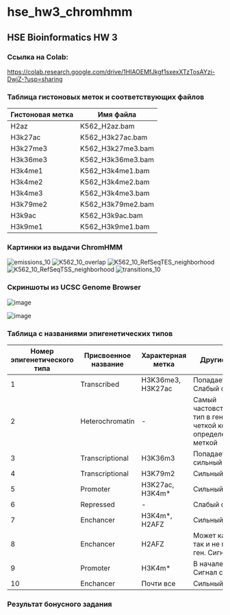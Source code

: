 # hse_hw3_chromhmm

## HSE Bioinformatics HW 3

### Ссылка на Colab:

https://colab.research.google.com/drive/1HIAOEMfJkgf1sxexXTzTosAYzi-DwjZ-?usp=sharing

### Таблица гистоновых меток и соответствующих файлов

| Гистоновая метка | Имя файла         |
|------------------|-------------------|
| H2az             | K562_H2az.bam     |
| H3k27ac          | K562_H3k27ac.bam  |
| H3k27me3         | K562_H3k27me3.bam |
| H3k36me3         | K562_H3k36me3.bam |
| H3k4me1          | K562_H3k4me1.bam  |
| H3k4me2          | K562_H3k4me2.bam  |
| H3k4me3          | K562_H3k4me3.bam  |
| H3k79me2         | K562_H3k79me2.bam |
| H3k9ac           | K562_H3k9ac.bam   |
| H3k9me1          | K562_H3k9me1.bam  |

### Картинки из выдачи ChromHMM

![emissions_10](https://user-images.githubusercontent.com/60008375/160094484-5a13805c-614c-4559-a729-6e49c5e8b303.png)
![K562_10_overlap](https://user-images.githubusercontent.com/60008375/160094508-e3d81a6b-28a4-4905-8731-f4046af0faa0.png)
![K562_10_RefSeqTES_neighborhood](https://user-images.githubusercontent.com/60008375/160094524-c33f36e2-7bce-4365-ad10-336aaa8bf3bb.png)
![K562_10_RefSeqTSS_neighborhood](https://user-images.githubusercontent.com/60008375/160094545-628dd3a8-a4a3-4aed-91d2-aa19977b5ebb.png)
![transitions_10](https://user-images.githubusercontent.com/60008375/160094556-4d6d4e93-4c43-46f2-b189-5f76b702ff91.png)

### Скриншоты из UCSC Genome Browser

![image](https://user-images.githubusercontent.com/60008375/160096335-8e4b336a-e0ca-4c7e-bb78-985a160caf24.png)

![image](https://user-images.githubusercontent.com/60008375/160097013-19bc61e5-364c-48bf-9c9d-f0c738e5a2b7.png)

### Таблица с названиями эпигенетических типов

| Номер эпигенетического типа | Присвоенное название | Характерная метка | Другие свойства                                                                      |
|-----------------------------|----------------------|-------------------|--------------------------------------------------------------------------------------|
| 1                           | Transcribed          | H3K36me3, H3K27ac | Попадает на гены. Слабый сигнал                                                      |
| 2                           | Heterochromatin      | -                 | Самый частовстречающийся тип в геноме.  Нет  четкой корреляции с определенной меткой |
| 3                           | Transcriptional      | H3K36m3           | Попадает на ген, сильный сигнал                                                      |
| 4                           | Transcriptional      | H3K79m2           | Сильный сигнал                                                                       |
| 5                           | Promoter             | H3K27ac, H3K4m*   | Сильный сигнал                                                                       |
| 6                           | Repressed            | -                 | Слабый сигнал                                                                        |
| 7                           | Enchancer            | H3K4m*, H2AFZ     | Сильный сигнал                                                                       |
| 8                           | Enchancer            | H2AFZ             | Может как попадать, так и не попадать на ген. Сигнал сильный                         |
| 9                           | Promoter             | H3K4m*            | В начале генов. Сигнал средний                                                       |
| 10                          | Enchancer            | Почти все         | Сильный сигнал                                                                       |

### Результат бонусного задания
